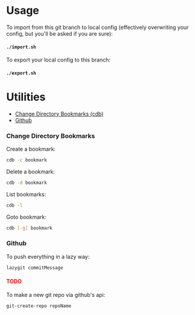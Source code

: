 # Usage

To import from this git branch to local config (effectively overwriting your config, but you'll be asked if you are sure):

#### `./import.sh`

To export your local config to this branch:

#### `./export.sh`

# Utilities

- [Change Directory Bookmarks (cdb)](#change-directory-bookmarks)
- [Github](#github)

### Change Directory Bookmarks

Create a bookmark:
```bash
cdb -c bookmark
```
Delete a bookmark:
```bash
cdb -d bookmark
```
List bookmarks:
```bash
cdb -l
```
Goto bookmark:
```bash
cdb [-g] bookmark
```

### Github

To push everything in a lazy way:
```bash
lazygit commitMessage
```

#### <span style="color:red;">TODO</span>
To make a new git repo via github's api:
```
git-create-repo repoName
```